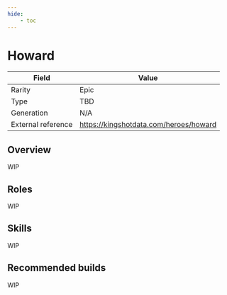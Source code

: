 ```yaml
---
hide:
    - toc
---
```


# Howard

| Field | Value |
|---|---|
| Rarity | Epic |
| Type | TBD |
| Generation | N/A |
| External reference | https://kingshotdata.com/heroes/howard |

## Overview
WIP

## Roles
WIP

## Skills
WIP

## Recommended builds
WIP
